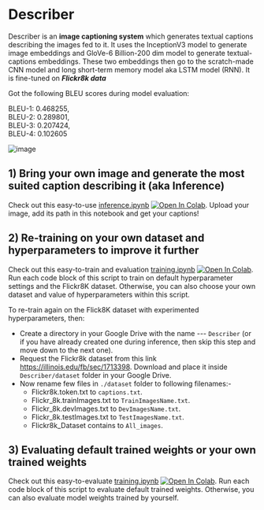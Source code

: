 # Describer

Describer is an **image captioning system** which generates textual captions describing the images fed to it. It uses the InceptionV3 model to generate image embeddings and GloVe-6 Billion-200 dim model to generate textual-captions embeddings. These two embeddings then go to the scratch-made CNN model and long short-term memory model aka LSTM model (RNN). It is fine-tuned on ***Flickr8k data***

Got the following BLEU scores during model evaluation:<br>

BLEU-1: 0.468255,<br>
BLEU-2: 0.289801,<br>
BLEU-3: 0.207424,<br>
BLEU-4: 0.102605

![image](https://user-images.githubusercontent.com/71775151/192083201-035fc4c6-f1eb-42b0-ab68-1bc7942ad90a.png)
 
## 1) Bring your own image and generate the most suited caption describing it (aka Inference)
Check out this easy-to-use [inference.ipynb](https://github.com/malayjoshi13/Describer/blob/main/inference.ipynb) [![Open In Colab](https://colab.research.google.com/assets/colab-badge.svg)](https://colab.research.google.com/github/malayjoshi13/Describer/blob/main/inference.ipynb). Upload your image, add its path in this notebook and get your captions!

## 2) Re-training on your own dataset and hyperparameters to improve it further
Check out this easy-to-train and evaluation [training.ipynb](https://github.com/malayjoshi13/Describer/blob/main/inference.ipynb) [![Open In Colab](https://colab.research.google.com/assets/colab-badge.svg)](https://colab.research.google.com/github/malayjoshi13/Describer/blob/main/inference.ipynb). Run each code block of this script to train on default hyperparameter settings and the Flickr8K dataset. Otherwise, you can also choose your own dataset and value of hyperparameters within this script.

To re-train again on the Flick8K dataset with experimented hyperparameters, then:
- Create a directory in your Google Drive with the name --- `Describer` (or if you have already created one during inference, then skip this step and move down to the next one).
- Request the Flickr8k dataset from this link https://illinois.edu/fb/sec/1713398. Download and place it inside `Describer/dataset` folder in your Google Drive. 
- Now rename few files in `./dataset` folder to following filenames:-<br>
  - Flickr8k.token.txt to `captions.txt`. <br> 
  - Flickr_8k.trainImages.txt to `TrainImagesName.txt`. <br>
  - Flickr_8k.devImages.txt to `DevImagesName.txt`. <br>
  - Flickr_8k.testImages.txt to `TestImagesName.txt`. <br>
  - Flickr8k_Dataset contains to `All_images`.

## 3) Evaluating default trained weights or your own trained weights
Check out this easy-to-evaluate [training.ipynb](https://github.com/malayjoshi13/TalkingHand/blob/main/scripts/training.ipynb) [![Open In Colab](https://colab.research.google.com/assets/colab-badge.svg)](https://colab.research.google.com/github/malayjoshi13/TalkingHand/blob/main/scripts/training.ipynb). Run each code block of this script to evaluate default trained weights. Otherwise, you can also evaluate model weights trained by yourself.
